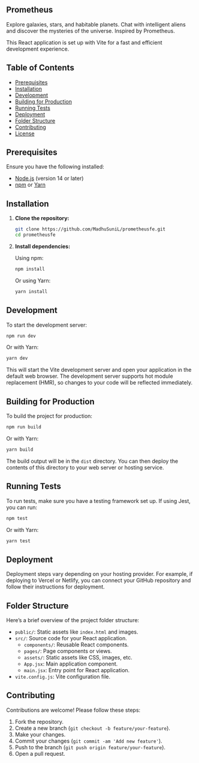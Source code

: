 ## Prometheus

Explore galaxies, stars, and habitable planets. Chat with intelligent aliens and discover the mysteries of the universe. Inspired by Prometheus.

This React application is set up with Vite for a fast and efficient development experience.

## Table of Contents

- [Prerequisites](#prerequisites)
- [Installation](#installation)
- [Development](#development)
- [Building for Production](#building-for-production)
- [Running Tests](#running-tests)
- [Deployment](#deployment)
- [Folder Structure](#folder-structure)
- [Contributing](#contributing)
- [License](#license)

## Prerequisites

Ensure you have the following installed:

- [Node.js](https://nodejs.org/) (version 14 or later)
- [npm](https://www.npmjs.com/) or [Yarn](https://yarnpkg.com/)

## Installation

1. **Clone the repository:**

   ```bash
   git clone https://github.com/MadhuSuniL/prometheusfe.git
   cd prometheusfe
   ```

2. **Install dependencies:**

   Using npm:

   ```bash
   npm install
   ```

   Or using Yarn:

   ```bash
   yarn install
   ```

## Development

To start the development server:

```bash
npm run dev
```

Or with Yarn:

```bash
yarn dev
```

This will start the Vite development server and open your application in the default web browser. The development server supports hot module replacement (HMR), so changes to your code will be reflected immediately.

## Building for Production

To build the project for production:

```bash
npm run build
```

Or with Yarn:

```bash
yarn build
```

The build output will be in the `dist` directory. You can then deploy the contents of this directory to your web server or hosting service.

## Running Tests

To run tests, make sure you have a testing framework set up. If using Jest, you can run:

```bash
npm test
```

Or with Yarn:

```bash
yarn test
```

## Deployment

Deployment steps vary depending on your hosting provider. For example, if deploying to Vercel or Netlify, you can connect your GitHub repository and follow their instructions for deployment.

## Folder Structure

Here’s a brief overview of the project folder structure:

- `public/`: Static assets like `index.html` and images.
- `src/`: Source code for your React application.
  - `components/`: Reusable React components.
  - `pages/`: Page components or views.
  - `assets/`: Static assets like CSS, images, etc.
  - `App.jsx`: Main application component.
  - `main.jsx`: Entry point for React application.
- `vite.config.js`: Vite configuration file.

## Contributing

Contributions are welcome! Please follow these steps:

1. Fork the repository.
2. Create a new branch (`git checkout -b feature/your-feature`).
3. Make your changes.
4. Commit your changes (`git commit -am 'Add new feature'`).
5. Push to the branch (`git push origin feature/your-feature`).
6. Open a pull request.

```

```
